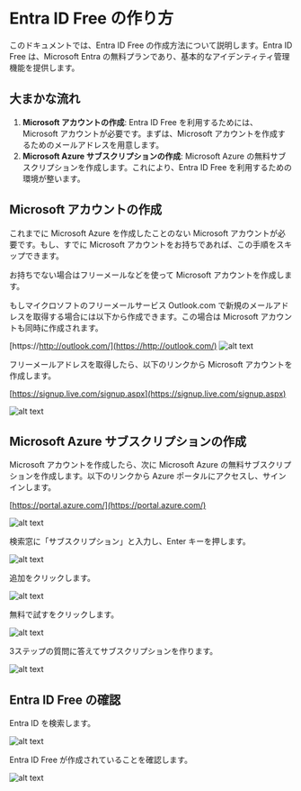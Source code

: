 # Entra ID Free の作り方

このドキュメントでは、Entra ID Free の作成方法について説明します。Entra ID Free は、Microsoft Entra の無料プランであり、基本的なアイデンティティ管理機能を提供します。

## 大まかな流れ
1. **Microsoft アカウントの作成**: Entra ID Free を利用するためには、Microsoft アカウントが必要です。まずは、Microsoft アカウントを作成するためのメールアドレスを用意します。
2. **Microsoft Azure サブスクリプションの作成**: Microsoft Azure の無料サブスクリプションを作成します。これにより、Entra ID Free を利用するための環境が整います。

## Microsoft アカウントの作成

これまでに Microsoft Azure を作成したことのない Microsoft アカウントが必要です。もし、すでに Microsoft アカウントをお持ちであれば、この手順をスキップできます。

お持ちでない場合はフリーメールなどを使って Microsoft アカウントを作成します。

もしマイクロソフトのフリーメールサービス Outlook.com で新規のメールアドレスを取得する場合には以下から作成できます。この場合は Microsoft アカウントも同時に作成されます。

[https://http://outlook.com/](https://http://outlook.com/)
![alt text](img/image.png)

フリーメールアドレスを取得したら、以下のリンクから Microsoft アカウントを作成します。

[https://signup.live.com/signup.aspx](https://signup.live.com/signup.aspx)

![alt text](img/image-1.png)

## Microsoft Azure サブスクリプションの作成

Microsoft アカウントを作成したら、次に Microsoft Azure の無料サブスクリプションを作成します。以下のリンクから Azure ポータルにアクセスし、サインインします。

[https://portal.azure.com/](https://portal.azure.com/)

![alt text](img/image-2.png)

検索窓に「サブスクリプション」と入力し、Enter キーを押します。

![alt text](img/image-4.png)

追加をクリックします。

![alt text](img/image-7.png)

無料で試すをクリックします。

![alt text](img/image-8.png)

3ステップの質問に答えてサブスクリプションを作ります。

![alt text](img/image-9.png)

## Entra ID Free の確認

Entra ID を検索します。

![alt text](img/image-10.png)

Entra ID Free が作成されていることを確認します。

![alt text](img/image-11.png)
